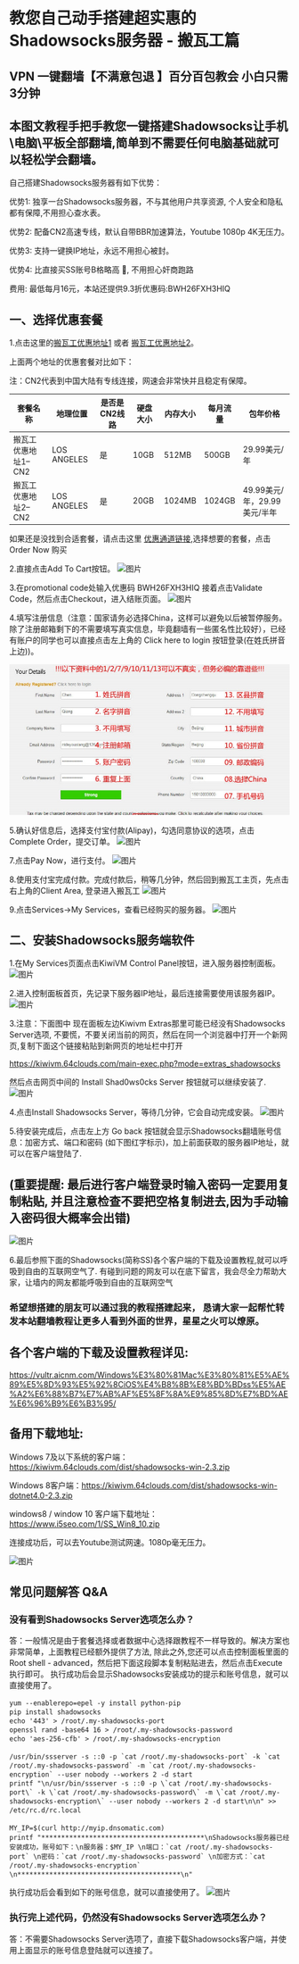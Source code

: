 # 教您自己动手搭建超实惠的Shadowsocks服务器 - 搬瓦工篇

## VPN 一键翻墙【不满意包退 】百分百包教会 小白只需3分钟

## 本图文教程手把手教您一键搭建Shadowsocks让手机\电脑\平板全部翻墙,简单到不需要任何电脑基础就可以轻松学会翻墙。

自己搭建Shadowsocks服务器有如下优势：

优势1: 独享一台Shadowsocks服务器，不与其他用户共享资源, 个人安全和隐私都有保障,不用担心查水表。

优势2: 配备CN2高速专线，默认自带BBR加速算法，Youtube 1080p 4K无压力。

优势3: 支持一键换IP地址，永远不用担心被封。

优势4: 比直接买SS账号B格略高 🙂, 不用担心奸商跑路

费用: 最低每月16元，本站还提供9.3折优惠码:BWH26FXH3HIQ

## 一、选择优惠套餐

1.点击这里的[搬瓦工优惠地址1](https://bwh8.net/aff.php?aff=19925&pid=56) 或者 [搬瓦工优惠地址2](https://bwh8.net/aff.php?aff=19925&pid=57)。

上面两个地址的优惠套餐对比如下：

注：CN2代表到中国大陆有专线连接，网速会非常快并且稳定有保障。

|套餐名称|地理位置|是否是CN2线路|硬盘大小|内存大小|每月流量|包年价格|
-------| -------|------|------|------|------|------|
搬瓦工优惠地址1–CN2|LOS ANGELES|是|10GB|512MB|500GB|29.99美元/年|
搬瓦工优惠地址2–CN2|LOS ANGELES|是|20GB|1024MB|1024GB|49.99美元/年，29.99美元/半年|


如果还是没找到合适套餐，请点击这里 [优惠通道链接](https://bwh8.net/aff.php?aff=19925&gid=2),选择想要的套餐，点击Order Now 购买

2.直接点击Add To Cart按钮。
![图片](/bandwagon/WechatIMG25.jpeg)

3.在promotional code处输入优惠码 BWH26FXH3HIQ   接着点击Validate Code，然后点击Checkout，进入结账页面。
![图片](/bandwagon/WechatIMG26.jpeg)

4.填写注册信息（注意：国家请务必选择China，这样可以避免以后被暂停服务。除了注册邮箱剩下的不需要填写真实信息，毕竟翻墙有一些匿名性比较好），已经有账户的同学也可以直接点击左上角的 Click here to login 按钮登录(在姓氏拼音上边))。


![图片](/bandwagon/WechatIMG21a.jpg)

5.确认好信息后，选择支付宝付款(Alipay)，勾选同意协议的选项，点击Complete Order，提交订单。
![图片](/bandwagon/WechatIMG28.jpeg)

7.点击Pay Now，进行支付。
![图片](/bandwagon/WechatIMG29.jpeg)

8.使用支付宝完成付款。完成付款后，稍等几分钟，然后回到搬瓦工主页，先点击右上角的Client Area,
登录进入搬瓦工
![图片](/bandwagon/WechatIMG20.jpeg)

9.点击Services->My Services，查看已经购买的服务器。 
![图片](/bandwagon/WechatIMG30.jpeg)


## 二、安装Shadowsocks服务端软件

1.在My Services页面点击KiwiVM Control Panel按钮，进入服务器控制面板。
![图片](/bandwagon/WechatIMG32.jpeg)

2.进入控制面板首页，先记录下服务器IP地址，最后连接需要使用该服务器IP。
![图片](/bandwagon/WechatIMG33.jpeg)

3.注意：下面图中 现在面板左边Kiwivm Extras那里可能已经没有Shadowsocks Server选项, 不要慌，不要关闭当前的网页，然后在同一个浏览器中打开一个新网页,复制下面这个链接粘贴到新网页的地址栏中打开

https://kiwivm.64clouds.com/main-exec.php?mode=extras_shadowsocks

然后点击网页中间的 Install Shad0ws0cks Server 按钮就可以继续安装了.
![图片](/bandwagon/WechatIMG35.jpeg)

4.点击Install Shadowsocks Server，等待几分钟，它会自动完成安装。
![图片](/bandwagon/WechatIMG35.jpeg)

5.待安装完成后，点击左上方 Go back 按钮就会显示Shadowsocks翻墙账号信息：加密方式、端口和密码 (如下图红字标示)，加上前面获取的服务器IP地址，就可以在客户端登陆了.
## (重要提醒: 最后进行客户端登录时输入密码一定要用复制粘贴, 并且注意检查不要把空格复制进去,因为手动输入密码很大概率会出错)

![图片](/bandwagon/WechatIMG36.jpeg)

6.最后参照下面的Shadowsocks(简称SS)各个客户端的下载及设置教程,就可以呼吸到自由的互联网空气了.
有碰到问题的网友可以在底下留言，我会尽全力帮助大家，让墙内的网友都能呼吸到自由的互联网空气

### 希望想搭建的朋友可以通过我的教程搭建起来， 恳请大家一起帮忙转发本站翻墙教程让更多人看到外面的世界，星星之火可以燎原。

## 各个客户端的下载及设置教程详见:
https://vultr.aicnm.com/Windows%E3%80%81Mac%E3%80%81%E5%AE%89%E5%8D%93%E5%92%8CiOS%E4%B8%8B%E8%BD%BDss%E5%AE%A2%E6%88%B7%E7%AB%AF%E5%8F%8A%E9%85%8D%E7%BD%AE%E6%96%B9%E6%B3%95/   

## 备用下载地址:
Windows 7及以下系统的客户端：https://kiwivm.64clouds.com/dist/shadowsocks-win-2.3.zip

Windows 8客户端：https://kiwivm.64clouds.com/dist/shadowsocks-win-dotnet4.0-2.3.zip

windows8 / window 10  客户端下载地址：https://www.i5seo.com/1/SS_Win8_10.zip


连接成功后，可以去Youtube测试网速。1080p毫无压力。


![图片](/bandwagon/WechatIMG37.jpeg)


## 常见问题解答 Q&A
### 没有看到Shadowsocks Server选项怎么办？
答：一般情况是由于套餐选择或者数据中心选择跟教程不一样导致的。解决方案也非常简单，上面教程已经额外提供了方法, 除此之外,您还可以点击控制面板里面的Root shell - advanced，然后把下面这段脚本复制粘贴进去，然后点击Execute执行即可。
执行成功后会显示Shadowsocks安装成功的提示和账号信息，就可以直接使用了。
```
yum --enablerepo=epel -y install python-pip
pip install shadowsocks
echo '443' > /root/.my-shadowsocks-port
openssl rand -base64 16 > /root/.my-shadowsocks-password
echo 'aes-256-cfb' > /root/.my-shadowsocks-encryption

/usr/bin/ssserver -s ::0 -p `cat /root/.my-shadowsocks-port` -k `cat /root/.my-shadowsocks-password` -m `cat /root/.my-shadowsocks-encryption` --user nobody --workers 2 -d start
printf "\n/usr/bin/ssserver -s ::0 -p \`cat /root/.my-shadowsocks-port\` -k \`cat /root/.my-shadowsocks-password\` -m \`cat /root/.my-shadowsocks-encryption\` --user nobody --workers 2 -d start\n\n" >> /etc/rc.d/rc.local

MY_IP=$(curl http://myip.dnsomatic.com)
printf "*****************************************\nShadowsocks服务器已经安装成功，账号如下：\n服务器：$MY_IP \n端口：`cat /root/.my-shadowsocks-port` \n密码：`cat /root/.my-shadowsocks-password` \n加密方式：`cat /root/.my-shadowsocks-encryption` \n*****************************************\n"

```
执行成功后会看到如下的账号信息，就可以直接使用了。
![图片](/bandwagon/WechatIMG280.jpeg)

### 执行完上述代码，仍然没有Shadowsocks Server选项怎么办？
答：不需要Shadowsocks Server选项了，直接下载Shadowsocks客户端，并使用上面显示的账号信息登陆就可以连接了。
